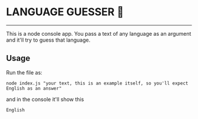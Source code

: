 # LANGUAGE GUESSER 🧐

---

This is a node console app. You pass a text of any language as an argument and it'll try to guess that language.

## Usage

Run the file as:

```
node index.js "your text, this is an example itself, so you'll expect English as an answer"
```

and in the console it'll show this

```
English
```

